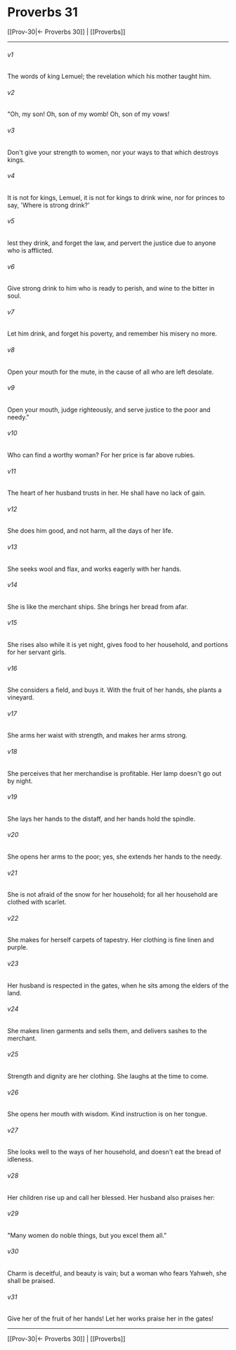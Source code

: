 # Proverbs 31

[[Prov-30|← Proverbs 30]] | [[Proverbs]]
***



###### v1 
The words of king Lemuel; the revelation which his mother taught him. 

###### v2 
"Oh, my son! Oh, son of my womb! Oh, son of my vows! 

###### v3 
Don't give your strength to women, nor your ways to that which destroys kings. 

###### v4 
It is not for kings, Lemuel, it is not for kings to drink wine, nor for princes to say, 'Where is strong drink?' 

###### v5 
lest they drink, and forget the law, and pervert the justice due to anyone who is afflicted. 

###### v6 
Give strong drink to him who is ready to perish, and wine to the bitter in soul. 

###### v7 
Let him drink, and forget his poverty, and remember his misery no more. 

###### v8 
Open your mouth for the mute, in the cause of all who are left desolate. 

###### v9 
Open your mouth, judge righteously, and serve justice to the poor and needy." 

###### v10 
Who can find a worthy woman? For her price is far above rubies. 

###### v11 
The heart of her husband trusts in her. He shall have no lack of gain. 

###### v12 
She does him good, and not harm, all the days of her life. 

###### v13 
She seeks wool and flax, and works eagerly with her hands. 

###### v14 
She is like the merchant ships. She brings her bread from afar. 

###### v15 
She rises also while it is yet night, gives food to her household, and portions for her servant girls. 

###### v16 
She considers a field, and buys it. With the fruit of her hands, she plants a vineyard. 

###### v17 
She arms her waist with strength, and makes her arms strong. 

###### v18 
She perceives that her merchandise is profitable. Her lamp doesn't go out by night. 

###### v19 
She lays her hands to the distaff, and her hands hold the spindle. 

###### v20 
She opens her arms to the poor; yes, she extends her hands to the needy. 

###### v21 
She is not afraid of the snow for her household; for all her household are clothed with scarlet. 

###### v22 
She makes for herself carpets of tapestry. Her clothing is fine linen and purple. 

###### v23 
Her husband is respected in the gates, when he sits among the elders of the land. 

###### v24 
She makes linen garments and sells them, and delivers sashes to the merchant. 

###### v25 
Strength and dignity are her clothing. She laughs at the time to come. 

###### v26 
She opens her mouth with wisdom. Kind instruction is on her tongue. 

###### v27 
She looks well to the ways of her household, and doesn't eat the bread of idleness. 

###### v28 
Her children rise up and call her blessed. Her husband also praises her: 

###### v29 
"Many women do noble things, but you excel them all." 

###### v30 
Charm is deceitful, and beauty is vain; but a woman who fears Yahweh, she shall be praised. 

###### v31 
Give her of the fruit of her hands! Let her works praise her in the gates!

***
[[Prov-30|← Proverbs 30]] | [[Proverbs]]
